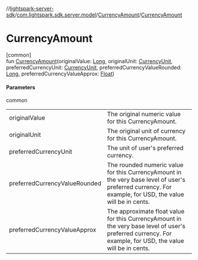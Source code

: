 //[lightspark-server-sdk](../../../index.md)/[com.lightspark.sdk.server.model](../index.md)/[CurrencyAmount](index.md)/[CurrencyAmount](-currency-amount.md)

# CurrencyAmount

[common]\
fun [CurrencyAmount](-currency-amount.md)(originalValue: [Long](https://kotlinlang.org/api/latest/jvm/stdlib/kotlin/-long/index.html), originalUnit: [CurrencyUnit](../-currency-unit/index.md), preferredCurrencyUnit: [CurrencyUnit](../-currency-unit/index.md), preferredCurrencyValueRounded: [Long](https://kotlinlang.org/api/latest/jvm/stdlib/kotlin/-long/index.html), preferredCurrencyValueApprox: [Float](https://kotlinlang.org/api/latest/jvm/stdlib/kotlin/-float/index.html))

#### Parameters

common

| | |
|---|---|
| originalValue | The original numeric value for this CurrencyAmount. |
| originalUnit | The original unit of currency for this CurrencyAmount. |
| preferredCurrencyUnit | The unit of user's preferred currency. |
| preferredCurrencyValueRounded | The rounded numeric value for this CurrencyAmount in the very base level of user's preferred currency. For example, for USD, the value will be in cents. |
| preferredCurrencyValueApprox | The approximate float value for this CurrencyAmount in the very base level of user's preferred currency. For example, for USD, the value will be in cents. |
